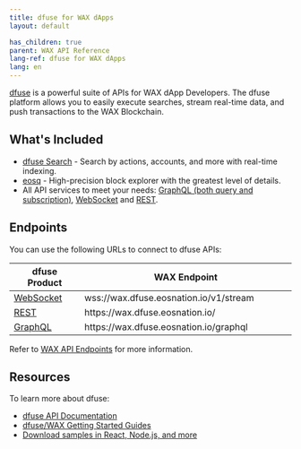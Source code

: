 ```yaml
---
title: dfuse for WAX dApps
layout: default

has_children: true
parent: WAX API Reference
lang-ref: dfuse for WAX dApps
lang: en
---
```


<a href="https://dfuse.eosnation.io" target="_blank">dfuse</a> is a powerful suite of APIs for WAX dApp Developers. The dfuse platform allows you to easily execute searches, stream real-time data, and push transactions to the WAX Blockchain.

## What's Included

<ul>
    <li><a href="https://medium.com/@dfuseio/kicking-off-2019-with-a-revolution-searchability-on-the-blockchain-dbb7bb3e6bae" target="_blank">dfuse Search</a> - Search by actions, accounts, and more with real-time indexing.</li>
    <li><a href="https://wax.eosq.eosnation.io" target="_blank">eosq</a> - High-precision block explorer with the greatest level of details.</li>
    <li>All API services to meet your needs:
      <a href="https://docs.dfuse.eosnation.io/eosio/public-apis/reference/graphql-api/" target="_blank">GraphQL (both query and subscription)</a>,
      <a href="https://docs.dfuse.eosnation.io/reference/eosio/websocket/" target="_blank">WebSocket</a> and
      <a href="https://docs.dfuse.eosnation.io/reference/eosio/rest/" target="_blank">REST</a>.</li>
</ul>

## Endpoints

You can use the following URLs to connect to dfuse APIs:

<table>
<thead>
<tr>
<th style="width:25%">dfuse Product</th>
<th>WAX Endpoint</th>
</tr>
</thead>

<tbody>
<tr>
<td><a href="https://docs.dfuse.eosnation.io/reference/eosio/websocket/" target="_blank">WebSocket</a></td>
<td>wss://wax.dfuse.eosnation.io/v1/stream</td>
</tr>

<tr>
<td><a href="https://docs.dfuse.eosnation.io/reference/eosio/rest/block-id-by-time/" target="_blank">REST</a></td>
<td>https://wax.dfuse.eosnation.io/</td>
</tr>

<tr>
<td><a href="https://docs.dfuse.eosnation.io/reference/eosio/graphql/" target="_blank">GraphQL</a></td>
<td>https://wax.dfuse.eosnation.io/graphql</td>
</tr>

</tbody>
</table>

Refer to <a href="https://docs.dfuse.eosnation.io/eosio/public-apis/reference/network-endpoints/#wax-mainnet" target="_blank">WAX API Endpoints</a> for more information.

## Resources

To learn more about dfuse:

* <a href="https://docs.dfuse.eosnation.io/eosio/" target="_blank">dfuse API Documentation</a>
* <a href="https://docs.dfuse.eosnation.io/eosio/public-apis/getting-started/" target="_blank">dfuse/WAX Getting Started Guides</a>
* <a href="https://docs.dfuse.eosnation.io/eosio/public-apis/samples/" target="_blank">Download samples in React, Node.js, and more</a>

